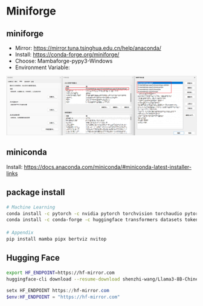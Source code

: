 # Miniforge

## miniforge

- Mirror: https://mirror.tuna.tsinghua.edu.cn/help/anaconda/
- Install: https://conda-forge.org/miniforge/
- Choose: Mambaforge-pypy3-Windows
- Environment Variable:

![image-20240927143550378](./local_python.assets/image-20240927143550378.png)

## miniconda

Install: https://docs.anaconda.com/miniconda/#miniconda-latest-installer-links

## package install

```bash
# Machine Learning
conda install -c pytorch -c nvidia pytorch torchvision torchaudio pytorch-cuda=12.1
conda install -c conda-forge -c huggingface transformers datasets tokenizers nltk spacy scikit-learn numpy pandas matplotlib seaborn jupyterlab tqdm

# Appendix
pip install mamba pipx bertviz nvitop
```

## Hugging Face

```bash
export HF_ENDPOINT=https://hf-mirror.com
huggingface-cli download --resume-download shenzhi-wang/Llama3-8B-Chinese-Chat --local-dir .
```

```powershell
setx HF_ENDPOINT https://hf-mirror.com
$env:HF_ENDPOINT = "https://hf-mirror.com"
```
